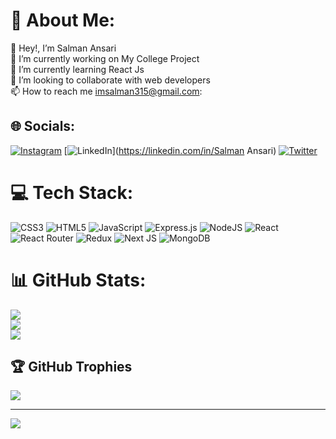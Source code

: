 # 💫 About Me:
👋 Hey!, I’m Salman Ansari<br>🔭 I’m currently working on My College Project <br>🌱 I’m currently learning React Js<br>👯 I’m looking to collaborate with web developers<br>📫 How to reach me imsalman315@gmail.com:<br>


## 🌐 Socials:
[![Instagram](https://img.shields.io/badge/Instagram-%23E4405F.svg?logo=Instagram&logoColor=white)](https://instagram.com/salman__76__) [![LinkedIn](https://img.shields.io/badge/LinkedIn-%230077B5.svg?logo=linkedin&logoColor=white)](https://linkedin.com/in/Salman Ansari) [![Twitter](https://img.shields.io/badge/Twitter-%231DA1F2.svg?logo=Twitter&logoColor=white)](https://twitter.com/Salman__76) 

# 💻 Tech Stack:
![CSS3](https://img.shields.io/badge/css3-%231572B6.svg?style=for-the-badge&logo=css3&logoColor=white) ![HTML5](https://img.shields.io/badge/html5-%23E34F26.svg?style=for-the-badge&logo=html5&logoColor=white) ![JavaScript](https://img.shields.io/badge/javascript-%23323330.svg?style=for-the-badge&logo=javascript&logoColor=%23F7DF1E) ![Express.js](https://img.shields.io/badge/express.js-%23404d59.svg?style=for-the-badge&logo=express&logoColor=%2361DAFB) ![NodeJS](https://img.shields.io/badge/node.js-6DA55F?style=for-the-badge&logo=node.js&logoColor=white) ![React](https://img.shields.io/badge/react-%2320232a.svg?style=for-the-badge&logo=react&logoColor=%2361DAFB) ![React Router](https://img.shields.io/badge/React_Router-CA4245?style=for-the-badge&logo=react-router&logoColor=white) ![Redux](https://img.shields.io/badge/redux-%23593d88.svg?style=for-the-badge&logo=redux&logoColor=white) ![Next JS](https://img.shields.io/badge/Next-black?style=for-the-badge&logo=next.js&logoColor=white) ![MongoDB](https://img.shields.io/badge/MongoDB-%234ea94b.svg?style=for-the-badge&logo=mongodb&logoColor=white)
# 📊 GitHub Stats:
![](https://github-readme-stats.vercel.app/api?username=salman7875&theme=radical&hide_border=true&include_all_commits=true&count_private=true)<br/>
![](https://github-readme-streak-stats.herokuapp.com/?user=salman7875&theme=radical&hide_border=true)<br/>
![](https://github-readme-stats.vercel.app/api/top-langs/?username=salman7875&theme=radical&hide_border=true&include_all_commits=true&count_private=true&layout=compact)

## 🏆 GitHub Trophies
![](https://github-profile-trophy.vercel.app/?username=salman7875&theme=radical&no-frame=true&no-bg=false&margin-w=4)

---
[![](https://visitcount.itsvg.in/api?id=salman7875&icon=0&color=0)](https://visitcount.itsvg.in)

<!-- Proudly created with GPRM ( https://gprm.itsvg.in ) -->
